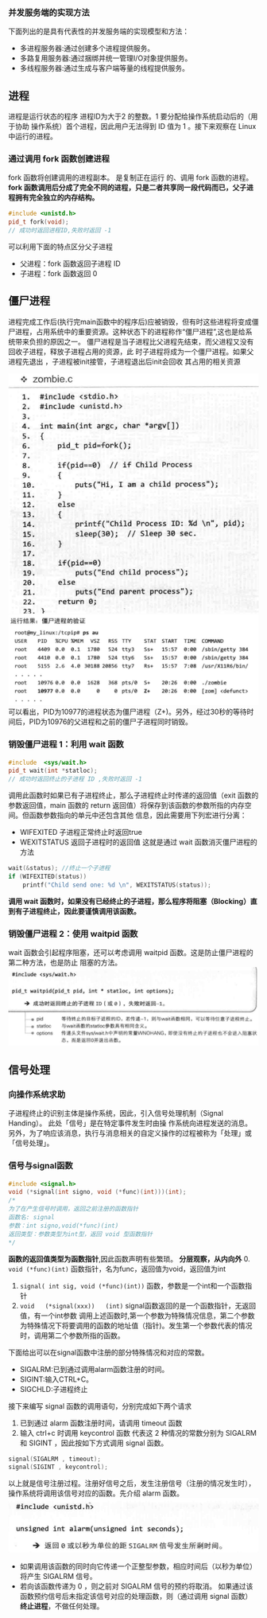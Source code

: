 ### 并发服务端的实现方法
下面列出的是具有代表性的并发服务端的实现模型和方法：
- 多进程服务器:通过创建多个进程提供服务。
- 多路复用服务器:通过捆绑并统一管理I/O对象提供服务。
- 多线程服务器:通过生成与客户端等量的线程提供服务。
## 进程
进程是运行状态的程序
进程ID为大于2 的整数。1 要分配给操作系统启动后的（用于协助 操作系统）首个进程，因此用户无法得到 ID 值为 1 。接下来观察在 Linux 中运行的进程。
### 通过调用 fork 函数创建进程
fork 函数将创建调用的进程副本。
是复制正在运行 的、调用 fork 函数的进程。
**fork 函数调用后分成了完全不同的进程，只是二者共享同一段代码而已，父子进程拥有完全独立的内存结构。**
```cpp
#include <unistd.h>
pid_t fork(void); 
// 成功时返回进程ID,失败时返回 -1
```
可以利用下面的特点区分父子进程
- 父进程：fork 函数返回子进程 ID 
- 子进程：fork 函数返回 0

## 僵尸进程
进程完成工作后(执行完main函数中的程序后)应被销毁，但有时这些进程将变成僵尸进程，占用系统中的重要资源。这种状态下的进程称作“僵尸进程”,这也是给系统带来负担的原因之一。
僵尸进程是当子进程比父进程先结束，而父进程又没有回收子进程，释放子进程占用的资源，此 时子进程将成为一个僵尸进程。如果父进程先退出 ，子进程被init接管，子进程退出后init会回收 其占用的相关资源

![](addition/Pasted%20image%2020230804172516.png)
![](addition/Pasted%20image%2020230804172628.png)
可以看出，PID为10977的进程状态为僵尸进程（Z+)。另外，经过30秒的等待时间后，PID为10976的父进程和之前的僵尸子进程同时销毁。
### 销毁僵尸进程 1：利用 wait 函数
```cpp
#include  <sys/wait.h>
pid_t wait(int *statloc); 
// 成功时返回终止的子进程 ID ,失败时返回 -1 
```
调用此函数时如果已有子进程终止，那么子进程终止时传递的返回值（exit 函数的参数返回值，main 函数的 return 返回值）将保存到该函数的参数所指的内存空间。但函数参数指向的单元中还包含其他 信息，因此需要用下列宏进行分离：
- WIFEXITED 子进程正常终止时返回true
- WEXITSTATUS 返回子进程时的返回值
这就是通过 wait 函数消灭僵尸进程的方法
```cpp
wait(&status); //终止一个子进程
if (WIFEXITED(status)) 
	printf("Child send one: %d \n", WEXITSTATUS(status));
```
**调用 wait 函数时，如果没有已经终止的子进程，那么程序将阻塞（Blocking）直到有子进程终止，因此要谨慎调用该函数。**
### 销毁僵尸进程 2：使用 waitpid 函数
wait 函数会引起程序阻塞，还可以考虑调用 waitpid 函数。这是防止僵尸进程的第二种方法，也是防止 阻塞的方法。
![](addition/Pasted%20image%2020230804194147.png)
## 信号处理
### 向操作系统求助
子进程终止的识别主体是操作系统，因此，引入信号处理机制（Signal Handing）。
此处「信号」是在特定事件发生时由操 作系统向进程发送的消息。另外，为了响应该消息，执行与消息相关的自定义操作的过程被称为「处理」或「信号处理」。
### 信号与signal函数
```cpp
#include <signal.h>
void (*signal(int signo, void (*func)(int)))(int); 
/* 
为了在产生信号时调用，返回之前注册的函数指针 
函数名: signal 
参数：int signo,void(*func)(int) 
返回类型：参数类型为int型，返回 void 型函数指针 
*/
```
**函数的返回值类型为函数指针**,因此函数声明有些繁琐。
**分层观察，从内向外**
0. `void (*func)(int)`
	函数指针，名为func，返回值为void，返回值为int
1. `signal( int sig, void (*func)(int))`
	函数，参数是一个int和一个函数指针
2. `void   (*signal(xxx))   (int)`
	signal函数返回的是一个函数指针，无返回值，有一个int参数
调用上述函数时,第一个参数为特殊情况信息，第二个参数为特殊情况下将要调用的函数的地址值（指针)。发生第一个参数代表的情况时，调用第二个参数所指的函数。

下面给出可以在signal函数中注册的部分特殊情况和对应的常数。
- SIGALRM:已到通过调用alarm函数注册的时间。
- SIGINT:输入CTRL+C。
- SIGCHLD:子进程终止

接下来编写 signal 函数的调用语句，分别完成如下两个请求
1. 已到通过 alarm 函数注册时间，请调用 timeout 函数 
2. 输入 ctrl+c 时调用 keycontrol 函数 
代表这 2 种情况的常数分别为 SIGALRM 和 SIGINT ，因此按如下方式调用 signal 函数。 
```cpp
signal(SIGALRM , timeout); 
signal(SIGINT , keycontrol);
```
以上就是信号注册过程。注册好信号之后，发生注册信号（注册的情况发生时），操作系统将调用该信号对应的函数。先介绍 alarm 函数。
![](addition/Pasted%20image%2020230806213612.png)
- 如果调用该函数的同时向它传递一个正整型参数，相应时间后（以秒为单位）将产生 SIGALRM 信号。
- 若向该函数传递为 0 ，则之前对 SIGALRM 信号的预约将取消。
如果通过该函数预约信号后未指定该信号对应的处理函数，则（通过调用 signal 函数）**终止进程**，不做任何处理。

